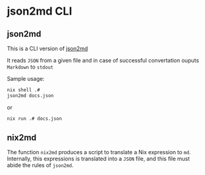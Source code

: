 # json2md CLI

## json2md

This is a CLI version of [json2md](https://github.com/IonicaBizau/json2md)

It reads `JSON` from a given file and in case of successful convertation ouputs `Markdown` to `stdout`

Sample usage:

```sh
nix shell .#
json2md docs.json
```

or

```sh
nix run .# docs.json
```

## nix2md

The function `nix2md` produces a script to translate a Nix expression to `md`.
Internally, this expressions is translated into a `JSON` file, and this file must abide the rules of `json2md`.
